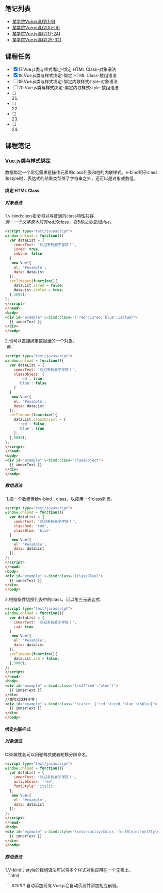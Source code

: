 ## 笔记列表
* [某学院Vue.js课程(1-9)](https://github.com/honglyan/demo/blob/master/Vue.js/vuejs1.0-advance-doc-1.md)  
* [某学院Vue.js课程(10-16)](https://github.com/honglyan/demo/blob/master/Vue.js/vuejs1.0-advance-doc-2.md)  
* [某学院Vue.js课程(17-24)](https://github.com/honglyan/demo/blob/master/Vue.js/vuejs1.0-advance-doc-3.md)
* [某学院Vue.js课程(25-32)](https://github.com/honglyan/demo/blob/master/Vue.js/vuejs1.0-advance-doc-4.md)


## 课程任务
- [x] 17.Vue.js类与样式绑定-绑定 HTML Class-对象语法
- [x] 18.Vue.js类与样式绑定-绑定 HTML Class-数组语法
- [ ] 19.Vue.js类与样式绑定-绑定内联样式style-对象语法
- [ ] 20.Vue.js类与样式绑定-绑定内联样式style-数组语法
- [ ] 21.
- [ ] 22.
- [ ] 23.
- [ ] 24.

## 课程笔记
### Vue.js类与样式绑定
  数据绑定一个常见需求是操作元素的class列表和他的内联样式。v-bind用于class和style时，表达式的结果类型除了字符串之外，还可以是对象或数组。  
  #### 绑定 HTML Class  
  ##### 对象语法  
  1.v-bind:class指令可以与普通的class特性共存.  
  *例：一个文字原本只有red的class，在5秒之后变成blue。*
  ```html
  <script type="text/javascript">
  window.onload = function(){
    var dataList = {
      innerText: '欢迎来到麦子学院！',
      isred: true,
      isblue: false
    }
     new Vue({
      el: '#example',
      data: dataList
    });
    setTimeout(function(){
      dataList.isred = false;
      dataList.isblue = true;
    },5000);
  };
  </script>
</head>
<body>
  <div id="example" v-bind:class="{'red':isred,'blue':isblue}">
    {{ innerText }}
  </div>
</body>
```
  2.也可以直接绑定数据里的一个对象。  
  *例：*  
  ```html
  <script type="text/javascript">
  window.onload = function(){
    var dataList = {
      innerText: '欢迎来到麦子学院！',
      classObject: {
        'red': true,
        'blue': false
      }
    }
     new Vue({
      el: '#example',
      data: dataList
    });
    setTimeout(function(){
      dataList.classObject = {
        'red': false,
        'blue': true
      };
    },5000);
  };
  </script>
</head>
<body>
  <div id="example" v-bind:class="classObject">
    {{ innerText }}
  </div>
</body>
  ```  
  ##### 数组语法
  1.把一个数组传给v-bind：class，以应用一个class列表。  
  ```html
<script type="text/javascript">
  window.onload = function(){
    var dataList = {
      innerText: '欢迎来到麦子学院！',
      classRed: 'red',
      classBlue: 'blue'
    }
     new Vue({
      el: '#example',
      data: dataList
    });
  };
  </script>
</head>
<body>
  <div id="example" v-bind:class="[classBlue]">
    {{ innerText }}
  </div>
</body>
  ```  
  2.根据条件切换列表中的class，可以用三元表达式.  
  ```html
<script type="text/javascript">
  window.onload = function(){
    var dataList = {
      innerText: '欢迎来到麦子学院！',
      isA: true
    }
     new Vue({
      el: '#example',
      data: dataList
    });
    setTimeout(function(){
      dataList.isA = false;
    },5000);
  };
  </script>
</head>
<body>
  <div id="example" v-bind:class="[isA?'red':'blue']">
    {{ innerText }}
  </div>
  //也可以这样子写：
  <div id="example" v-bind:class="'static',{'red':isred,'blue':isblue}">
    {{ innerText }}
  </div>
</body>
  ```  
  #### 绑定内联样式  
  ##### 对象语法  
  CSS属性名可以用驼峰式或者短横分隔命名。  
  ```html
<script type="text/javascript">
  window.onload = function(){
    var dataList = {
      innerText: '欢迎来到麦子学院！',
      activeColor: 'red',
      fontStyle: 'italic'
    };
     new Vue({
      el: '#example',
      data: dataList
    });
  };
  </script>
</head>
<body>
  <div id="example" v-bind:style="{color:activeColor, fontStyle:fontStyle}">
    {{ innerText }}
  </div>
</body>
  ```  
  ##### 数组语法  
  1.V-bind：style的数组语法可以将多个样式对象应用在一个元素上。  
  ```html
  <div v-bind:style="[styleObjectA,styleObjectB]">
  ```  
  ##### 自动添加前缀  
  Vue.js会自动侦测并添加相应前缀。
